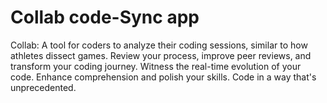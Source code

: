 
# Collab code-Sync app

Collab: A tool for coders to analyze their coding sessions, similar to how athletes dissect games. Review your process, improve peer reviews, and transform your coding journey. Witness the real-time evolution of your code. Enhance comprehension and polish your skills. Code in a way that's unprecedented.
